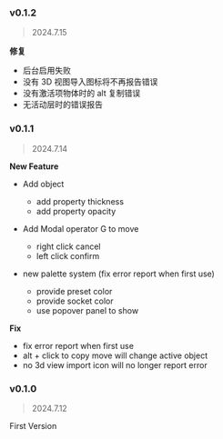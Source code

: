 ### v0.1.2
> 2024.7.15

**修复**

+ 后台启用失败
+ 没有 3D 视图导入图标将不再报告错误
+ 没有激活项物体时的 alt 复制错误
+ 无活动层时的错误报告


### v0.1.1

> 2024.7.14

**New Feature**

+ Add object
    + add property thickness
    + add property opacity

+ Add Modal operator G to move
    + right click cancel
    + left click confirm

+ new palette system (fix error report when first use)
    + provide preset color
    + provide socket color
    + use popover panel to show

**Fix**

+ fix error report when first use
+ alt + click to copy move will change active object
+ no 3d view import icon will no longer report error

### v0.1.0

> 2024.7.12

First Version
